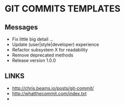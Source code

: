 # GIT COMMITS TEMPLATES

## Messages

* Fix little big detail ...
* Update (user|style|developer) experience
* Refactor subsystem X for readability
* Remove deprecated methods
* Release version 1.0.0



## LINKS

* http://chris.beams.io/posts/git-commit/
* http://whatthecommit.com/index.txt
*